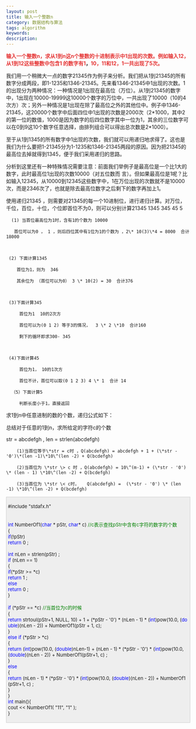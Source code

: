 ```yaml
---
layout: post
title: 输入一个整数n
category: 数据结构与算法
tags: algorithm
keywords: 
description: 
---
```


<span style="color:#e53333;">**输入一个整数**</span><span
style="color:#e53333;">**n**</span><span
style="color:#e53333;">**，求从**</span><span
style="color:#e53333;">**1**</span><span
style="color:#e53333;">**到**</span><span
style="color:#e53333;">**n**</span><span
style="color:#e53333;">**这**</span><span
style="color:#e53333;">**n**</span><span
style="color:#e53333;">**个整数的十进制表示中**</span><span
style="color:#e53333;">**1**</span><span
style="color:#e53333;">**出现的次数。**</span><span
style="color:#e53333;">**例如输入**</span><span
style="color:#e53333;">**12**</span><span
style="color:#e53333;">**，从**</span><span
style="color:#e53333;">**1**</span><span
style="color:#e53333;">**到**</span><span
style="color:#e53333;">**12**</span><span
style="color:#e53333;">**这些整数中包含**</span><span
style="color:#e53333;">**1 **</span><span
style="color:#e53333;">**的数字有**</span><span
style="color:#e53333;">**1**</span><span
style="color:#e53333;">**，**</span><span
style="color:#e53333;">**10**</span><span
style="color:#e53333;">**，**</span><span
style="color:#e53333;">**11**</span><span
style="color:#e53333;">**和**</span><span
style="color:#e53333;">**12**</span><span
style="color:#e53333;">**，**</span><span
style="color:#e53333;">**1**</span><span
style="color:#e53333;">**一共出现了**</span><span
style="color:#e53333;">**5**</span><span
style="color:#e53333;">**次。**</span>

我们用一个稍微大一点的数字21345作为例子来分析。我们把从1到21345的所有数字分成两段，即1-1235和1346-21345。先来看1346-21345中1出现的次数。1的出现分为两种情况：一种情况是1出现在最高位（万位）。从1到21345的数字中，1出现在10000-19999这10000个数字的万位中，一共出现了10000（10的4次方）次；另外一种情况是1出现在除了最高位之外的其他位中。例子中1346-21345，这20000个数字中后面四位中1出现的次数是2000次（2\*1000，其中2的第一位的数值，1000是因为数字的后四位数字其中一位为1，其余的三位数字可以在0到9这10个数字任意选择，由排列组合可以得出总次数是2\*1000）。 

至于从1到1345的所有数字中1出现的次数，我们就可以用递归地求得了。这也是我们为什么要把1-21345分为1-1235和1346-21345两段的原因。因为把21345的最高位去掉就得到1345，便于我们采用递归的思路。

分析到这里还有一种特殊情况需要注意：前面我们举例子是最高位是一个比1大的数字，此时最高位1出现的次数10000（对五位数而 言）。但如果最高位是1呢？比如输入12345，从10000到12345这些数字中，1在万位出现的次数就不是10000次，而是2346次了，也就是除去最高位数字之后剩下的数字再加上1。

使用递归21345 ，则需要对21345的每一个10进制位，进行递归计算。对万位，千位，百位，十位，个位即首位不为0，则可以分别计算21345 1345 345 45 5     

      (1) 当首位最高位为1时，含有1的个数为 10000

       首位可以为0 ， 1 ，则后四位其中有1位为1的个数为 ，2\* 10(3)\*4 = 8000  合计18000       

 

     (2) 下面计算1345 

        首位为1，则为  346

        其余位为 （首位可以为0） 3 \* 10(2) = 30  合计376    

 

     (3)下面计算345

         首位为1  10的2次方

         首位可以为(0 1 2) 等于3的情况，  3 \* 2 \*10  合计160

         剩下的循环即求300- 345 

 

     (4)下面计算45     

         首位为1， 10的1次方

         首位不计，首位可以取(0 1 2 3) 4 \* 1  合计 14

      （5）下面计算5

         判断长度小于1，直接返回

 

 求1到n中任意进制的数的个数，递归公式如下：     

 总结对于任意的1到n，求所给定的字符c的个数   

  str = abcdefgh , len = strlen(abcdefgh)      

        (1)当首位等于\*str = c时 ，Q(abcdefgh) = abcdefgh + 1 + (\*str -'0')\*(len -1)\*10\^(len -2) + Q(bcdefgh)

        (2)当首位为 \*str \> c 时 ，Q(abcdefgh) = 10\^(m-1) + (\*str - '0') \* (len - 1) \*10\^(len -2) + Q(bcdefgh)

        (3)当首位为 \*str \< c时，   Q(abcdefgh) =  (\*str - '0') \* (len -1) \*10\^(len -2) + Q(bcdefgh)

 

<div
style="border-bottom:#cccccc 1px solid;border-left:#cccccc 1px solid;padding-bottom:4px;background-color:#eeeeee;padding-left:4px;width:98%;padding-right:5px;font-size:13px;word-break:break-all;border-top:#cccccc 1px solid;border-right:#cccccc 1px solid;padding-top:4px;">

\#include "stdafx.h"\
\
\
 <span style="color:#0000ff;">int</span> NumberOf1(<span
style="color:#0000ff;">char</span> \* pStr, <span
style="color:#0000ff;">char</span>\* c) <span
style="color:#008000;">//</span><span
style="color:#008000;">c表示查找pStr中含有c字符的数字的个数   </span><span
style="color:#008000;">\
 </span>{  \
     <span style="color:#0000ff;">if</span>(!pStr)  \
         <span style="color:#0000ff;">return</span> 0 ;  \
\
     <span style="color:#0000ff;">int</span> nLen = strlen(pStr) ;  \
     <span style="color:#0000ff;">if</span> (nLen == 1)  \
     {  \
         <span style="color:#0000ff;">if</span>(\*pStr \>= \*c)  \
             <span style="color:#0000ff;">return</span> 1 ;  \
         <span style="color:#0000ff;">else</span>  \
             <span style="color:#0000ff;">return</span> 0 ;  \
     }  \
\
     <span style="color:#0000ff;">if</span> (\*pStr == \*c)    <span
style="color:#008000;">//</span><span
style="color:#008000;">当首位为c的时候    </span><span
style="color:#008000;">\
 </span>    {  \
         <span
style="color:#0000ff;">return</span> strtoul(pStr+1, NULL, 10) + 1 + (\*pStr - '0') \* (nLen - 1) \* (<span
style="color:#0000ff;">int</span>)pow(10.0, (<span
style="color:#0000ff;">double</span>)(nLen - 2)) + NumberOf1(pStr + 1, c);  \
     }   \
     <span style="color:#0000ff;">else</span> <span
style="color:#0000ff;">if</span> (\*pStr \> \*c)      \
     {  \
         <span style="color:#0000ff;">return</span> (<span
style="color:#0000ff;">int</span>)pow(10.0, (<span
style="color:#0000ff;">double</span>)nLen-1) + (nLen - 1) \* (\*pStr - '0') \* (<span
style="color:#0000ff;">int</span>)pow(10.0, (<span
style="color:#0000ff;">double</span>)(nLen - 2))  + NumberOf1(pStr+1, c) ;   \
     }  \
     <span style="color:#0000ff;">else</span>  \
     {  \
         <span
style="color:#0000ff;">return</span> (nLen - 1) \* (\*pStr - '0') \* (<span
style="color:#0000ff;">int</span>)pow(10.0, (<span
style="color:#0000ff;">double</span>)(nLen - 2)) + NumberOf1(pStr+1, c) ;  \
     }  \
 }\
 <span style="color:#0000ff;">int</span> main(){\
     cout \<\< NumberOf1( "11", "1" );\
 }

</div>








